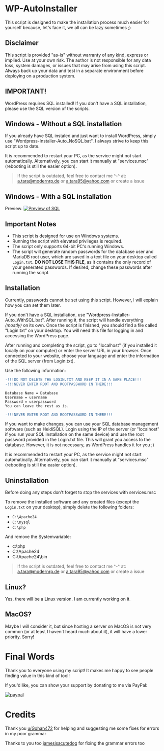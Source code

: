 # WP-AutoInstaller

This script is designed to make the installation process much easier for yourself because, let's face it, we all can be lazy sometimes ;)

## Disclaimer

This script is provided "as-is" without warranty of any kind, express or implied. Use at your own risk. The author is not responsible for any data loss, system damages, or issues that may arise from using this script. Always back up your data and test in a separate environment before deploying on a production system.

## IMPORTANT!

WordPress requires SQL installed! If you don't have a SQL installation, please use the SQL version of the scripts.

## Windows -  Without a SQL installation

If you already have SQL instaled and just want to install WordPress, simply use "Wordpress-Installer-Auto_NoSQL.bat". I always strive to keep this script up to date.

It is recommended to restart your PC, as the service might not start automatically. Alternatively, you can start it manually at "services.msc" (rebooting is still the easier option).

>If the script is outdated, feel free to contact me ^-^ at: [a.tara@modernrp.de](mailto:a.tara@modernrp.de) or [a.tara95@yahoo.com](mailto:a.tara95@yahoo.com) or create a issue

## Windows - With a SQL installation 
Preview: [![Preview of SQL](https://img.youtube.com/vi/xGu1ZyKtlS0/0.jpg)](https://www.youtube.com/watch?v=xGu1ZyKtlS0)

## Important Notes

- This script is designed for use on Windows systems.
- Running the script with elevated privileges is required.
- The script only supports 64-bit PC's running Windows.
- The script will generate random passwords for the database user and MariaDB root user, which are saved in a text file on your desktop called `Login.txt`. **DO NOT LOSE THIS FILE**, as it contains the only record of your generated passwords. If desired, change these passwords after running the script.


## Installation
Currently, passwords cannot be set using this script. However, I will explain how you can set them later.

If you don't have a SQL installation, use "Wordpress-Installer-Auto_WithSQL.bat". After running it, the script will handle everything *(mostly)* on its own. Once the script is finished, you should find a file called "Login.txt" on your desktop. You will need this file for logging in and accessing the WordPress page.

After running and completing the script, go to "localhost" (if you installed it locally on your computer) or enter the server URL in your browser. Once connected to your website, choose your language and enter the information of the SQL server (from Login.txt).

Use the following information:
```diff
-!!!DO NOT DELETE THE LOGIN.TXT AND KEEP IT IN A SAFE PLACE!!!
-!!!NEVER ENTER ROOT AND ROOTPASSWORD IN THERE!!!
```
```
Database Name = Database
Username = username
Password = userpassword
You can leave the rest as is.
```
```diff
-!!!NEVER ENTER ROOT AND ROOTPASSWORD IN THERE!!!
```

If you want to make changes, you can use your SQL database management software (such as HeidiSQL). Login using the IP of the server (or "localhost" if you run your SQL installation on the same device) and use the root password provided in the Login.txt file. This will grant you access to the database. However, it is not necessary, as WordPress handles it for you ;)

It is recommended to restart your PC, as the service might not start automatically. Alternatively, you can start it manually at "services.msc" (rebooting is still the easier option).

## Uninstallation

Before doing any steps don't forget to stop the services with services.msc

To remove the installed software and any created files (except the `Login.txt` on your desktop), simply delete the following folders:
- `C:\Apache24`
- `C:\mysql`
- `C:\php` 

And remove the Systemvariable:
- c:\php
- C:\Apache24
- C:\Apache24\bin

>If the script is outdated, feel free to contact me ^-^ at: [a.tara@modernrp.de](mailto:a.tara@modernrp.de) or [a.tara95@yahoo.com](mailto:a.tara95@yahoo.com) or create a issue

## Linux?

Yes, there will be a Linux version. I am currently working on it.

## MacOS?

Maybe I will consider it, but since hosting a server on MacOS is not very common (or at least I haven't heard much about it), it will have a lower priority. Sorry!

# Final Words

Thank you to everyone using my script! It makes me happy to see people finding value in this kind of tool!

If you'd like, you can show your support by donating to me via PayPal:

[![paypal](https://raw.githubusercontent.com/stefan-niedermann/paypal-donate-button/master/paypal-donate-button.png)](https://www.paypal.com/donate/?hosted_button_id=BU4LRWHL9RN5E)


# Credits

Thank you [u/Gohan472](https://www.reddit.com/user/Gohan472/) for helping and suggesting me some fixes for errors in my poor grammar

Thanks to you too [jamesisacutedog](https://github.com/jamesisacutedog) for fixing the grammar errors too
